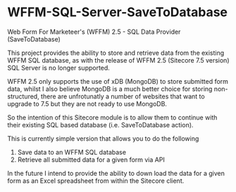 WFFM-SQL-Server-SaveToDatabase
==============================

Web Form For Marketeer's (WFFM) 2.5 - SQL Data Provider (SaveToDatabase)

This project provides the ability to store and retrieve data from the existing WFFM SQL database, as with the release of WFFM 2.5 (Sitecore 7.5 version) SQL Server is no longer supported. 

WFFM 2.5 only supports the use of xDB (MongoDB) to store submitted form data, whilst I also believe MongoDB is a much better choice for storing non-structured, there are unfrotunatly a number of websites that want to upgrade to 7.5 but they are not ready to use MongoDB.

So the intention of this Sitecore module is to allow them to continue with their existing SQL based database (i.e. SaveToDatabase action).

This is currently simple version that allows you to do the following

1)	Save data to an WFFM SQL database
2)	Retrieve all submitted data for a given form via API

In the future I intend to provide the ability to down load the data for a given form as an Excel spreadsheet from within the Sitecore client.

